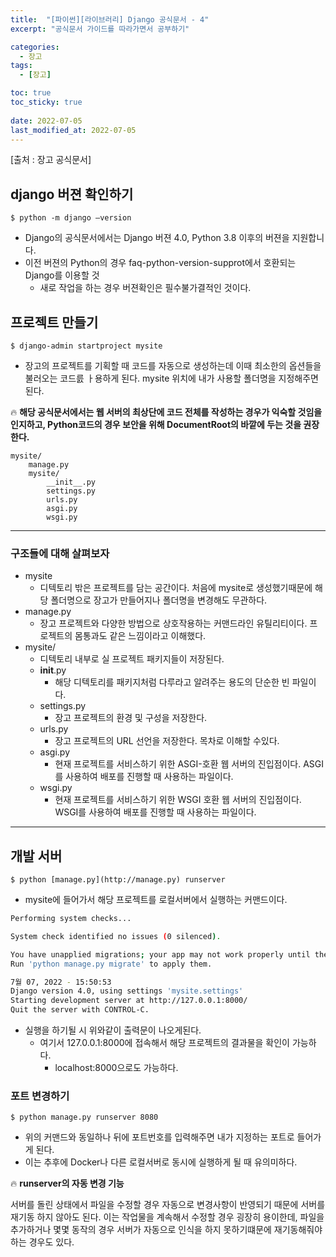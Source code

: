 ```yaml
---
title:  "[파이썬][라이브러리] Django 공식문서 - 4"
excerpt: "공식문서 가이드를 따라가면서 공부하기"

categories:
  - 장고
tags:
  - [장고]

toc: true
toc_sticky: true
 
date: 2022-07-05
last_modified_at: 2022-07-05
---
```

[출처 : 장고 공식문서]


## django 버젼 확인하기

 `$ python -m django —version`

- Django의 공식문서에서는 Django 버젼 4.0, Python 3.8 이후의 버젼을 지원합니다.
- 이전 버젼의 Python의 경우 faq-python-version-supprot에서 호환되는 Django를 이용할 것
    - 새로 작업을 하는 경우 버젼확인은 필수불가결적인 것이다.

## 프로젝트 만들기

`$ django-admin startproject mysite`

- 장고의 프로젝트를 기획할 때 코드를 자동으로 생성하는데 이때 최소한의 옵션들을 불러오는 코드릀 ㅏ용하게 된다. mysite 위치에 내가 사용할 폴더명을 지정해주면 된다.

<aside>

🔥 **해당 공식문서에서는 웹 서버의 최상단에 코드 전체를 작성하는 경우가 익숙할 것임을 인지하고, Python코드의 경우 보안을 위해 DocumentRoot의 바깥에 두는 것을 권장한다.**

</aside>

```
mysite/
    manage.py
    mysite/
        __init__.py
        settings.py
        urls.py
        asgi.py
        wsgi.py
```

---

### 구조들에 대해 살펴보자

- mysite
    - 디텍토리 밖은 프로젝트를 담는 공간이다. 처음에 mysite로 생성했기때문에 해당 폴더명으로 장고가 만들어지나 폴더명을 변경해도 무관하다.
- manage.py
    - 장고 프로젝트와 다양한 방법으로 상호작용하는 커맨드라인 유틸리티이다. 프로젝트의 몸통과도 같은 느낌이라고 이해했다.
- mysite/
    - 디텍토리 내부로 실 프로젝트 패키지들이 저장된다.
    - __init__.py
        - 해당 디텍토리를 패키지처럼 다루라고 알려주는 용도의 단순한 빈 파일이다.
    - settings.py
        - 장고 프로젝트의 환경 및 구성을 저장한다.
    - urls.py
        - 장고 프로젝트의 URL 선언을 저장한다. 목차로 이해할 수있다.
    - asgi.py
        - 현재 프로젝트를 서비스하기 위한 ASGI-호환 웹 서버의 진입점이다. ASGI를 사용하여 배포를 진행할 때 사용하는 파일이다.
    - wsgi.py
        - 현재 프로젝트를 서비스하기 위한 WSGI 호환 웹 서버의 진입점이다. WSGI를 사용하여 배포를 진행할 때 사용하는 파일이다.

---

## 개발 서버

`$ python [manage.py](http://manage.py) runserver`

- mysite에 들어가서 해당 프로젝트를 로컬서버에서 실행하는 커맨드이다.

```bash
Performing system checks...

System check identified no issues (0 silenced).

You have unapplied migrations; your app may not work properly until they are applied.
Run 'python manage.py migrate' to apply them.

7월 07, 2022 - 15:50:53
Django version 4.0, using settings 'mysite.settings'
Starting development server at http://127.0.0.1:8000/
Quit the server with CONTROL-C.
```

- 실행을 하기될 시 위와같이 출력문이 나오게된다.
    - 여기서 127.0.0.1:8000에 접속해서 해당 프로젝트의 결과물을 확인이 가능하다.
        - localhost:8000으로도 가능하다.

### 포트 변경하기

`$ python manage.py runserver 8080`

- 위의 커맨드와 동일하나 뒤에 포트번호를 입력해주면 내가 지정하는 포트로 들어가게 된다.
- 이는 추후에 Docker나 다른 로컬서버로 동시에 실행하게 될 때 유의미하다.

<aside>

🔥 **runserver의 자동 변경 기능**

서버를 돌린 상태에서 파일을 수정할 경우 자동으로 변경사항이 반영되기 때문에 서버를 재기동 하지 않아도 된다. 이는 작업물을 계속해서 수정할 경우 굉장히 용이한데, 파일을 추가하거나 몇몇 동작의 경우 서버가 자동으로 인식을 하지 못하기떄문에 재기동해줘야 하는 경우도 있다.

</aside>